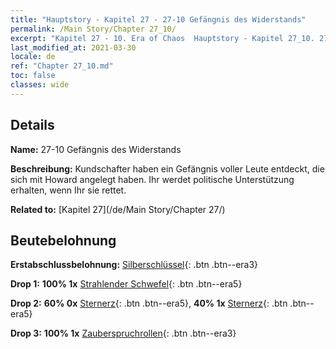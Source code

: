 ```yaml
---
title: "Hauptstory - Kapitel 27 - 27-10 Gefängnis des Widerstands"
permalink: /Main Story/Chapter 27_10/
excerpt: "Kapitel 27 - 10. Era of Chaos  Hauptstory - Kapitel 27_10. 27-10 Gefängnis des Widerstands"
last_modified_at: 2021-03-30
locale: de
ref: "Chapter 27_10.md"
toc: false
classes: wide
---
```


## Details

 **Name:** 27-10 Gefängnis des Widerstands

 **Beschreibung:** Kundschafter haben ein Gefängnis voller Leute entdeckt, die sich mit Howard angelegt haben. Ihr werdet politische Unterstützung erhalten, wenn Ihr sie rettet.

 **Related to:** [Kapitel 27](/de/Main Story/Chapter 27/)

## Beutebelohnung

 **Erstabschlussbelohnung:** [Silberschlüssel](/de/Items/con_693/){: .btn .btn--era3}

 **Drop 1:** **100% 1x** [Strahlender Schwefel](/de/Items/mat_99/){: .btn .btn--era5}

 **Drop 2:** **60% 0x** [Sternerz](/de/Items/mat_89/){: .btn .btn--era5}, **40% 1x** [Sternerz](/de/Items/mat_89/){: .btn .btn--era5}

 **Drop 3:** **100% 1x** [Zauberspruchrollen](/de/Items/con_694/){: .btn .btn--era3}

